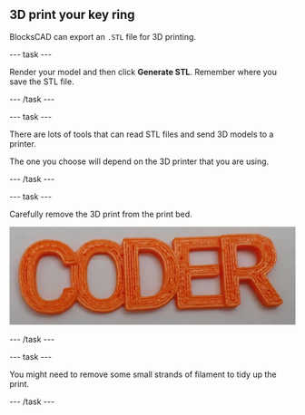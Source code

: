 ## 3D print your key ring

BlocksCAD can export an `.STL` file for 3D printing. 

--- task ---

Render your model and then click **Generate STL**. Remember where you save the STL file. 

--- /task ---

--- task ---

There are lots of tools that can read STL files and send 3D models to a printer. 

The one you choose will depend on the 3D printer that you are using. 

--- /task ---

--- task ---

Carefully remove the 3D print from the print bed. 
	
![The finished 3D print](images/coder-printed.png) 
		
--- /task ---

--- task ---

You might need to remove some small strands of filament to tidy up the print.

--- /task ---


